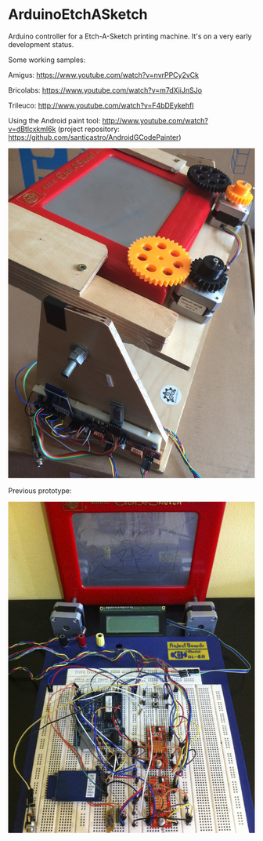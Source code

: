 ArduinoEtchASketch
==================
Arduino controller for a Etch-A-Sketch printing machine.
It's on a very early development status.

Some working samples: 

Amigus: https://www.youtube.com/watch?v=nvrPPCy2vCk

Bricolabs: https://www.youtube.com/watch?v=m7dXjiJnSJo

Trileuco: http://www.youtube.com/watch?v=F4bDEykehfI


Using the Android paint tool: http://www.youtube.com/watch?v=dBtlcxkml6k (project repository: https://github.com/santicastro/AndroidGCodePainter)

![hardware](doc/hardware_v2.jpg)



Previous prototype:

![hardware](doc/hardware.jpg)
